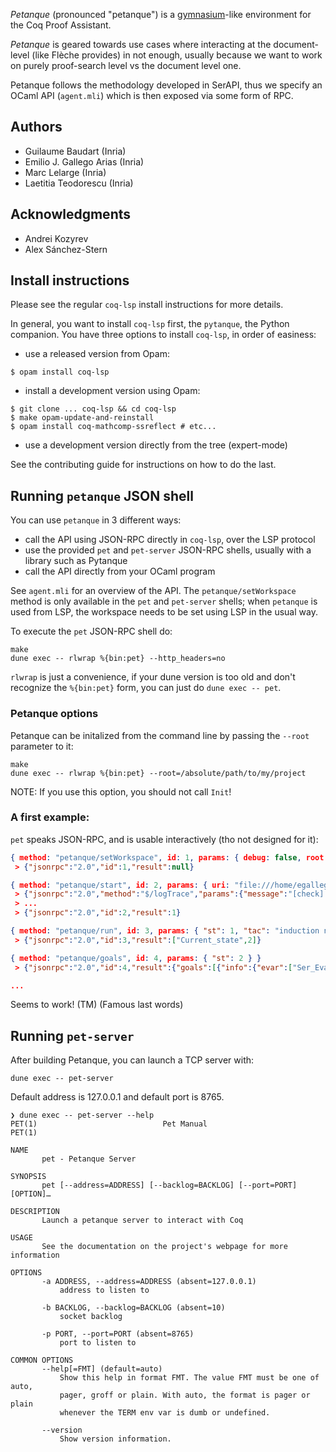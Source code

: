 _Petanque_ (pronounced "petanque") is a
[gymnasium](https://gymnasium.farama.org/)-like environment for the
Coq Proof Assistant.

_Petanque_ is geared towards use cases where interacting at the
document-level (like Flèche provides) in not enough, usually because
we want to work on purely proof-search level vs the document level
one.

Petanque follows the methodology developed in SerAPI, thus we specify
an OCaml API (`agent.mli`) which is then exposed via some form of RPC.

## Authors

- Guilaume Baudart (Inria)
- Emilio J. Gallego Arias (Inria)
- Marc Lelarge (Inria)
- Laetitia Teodorescu (Inria)

## Acknowledgments

- Andrei Kozyrev
- Alex Sánchez-Stern

## Install instructions

Please see the regular `coq-lsp` install instructions for more details.

In general, you want to install `coq-lsp` first, the `pytanque`, the
Python companion. You have three options to install `coq-lsp`, in
order of easiness:

- use a released version from Opam:

```
$ opam install coq-lsp
```

- install a development version using Opam:

```
$ git clone ... coq-lsp && cd coq-lsp
$ make opam-update-and-reinstall
$ opam install coq-mathcomp-ssreflect # etc...
```

- use a development version directly from the tree (expert-mode)

See the contributing guide for instructions on how to do the last.

## Running `petanque` JSON shell

You can use `petanque` in 3 different ways:

- call the API using JSON-RPC directly in `coq-lsp`, over the LSP
  protocol
- use the provided `pet` and `pet-server` JSON-RPC shells, usually
  with a library such as Pytanque
- call the API directly from your OCaml program

See `agent.mli` for an overview of the API. The
`petanque/setWorkspace` method is only available in the `pet` and
`pet-server` shells; when `petanque` is used from LSP, the workspace
needs to be set using LSP in the usual way.

To execute the `pet` JSON-RPC shell do:
```
make
dune exec -- rlwrap %{bin:pet} --http_headers=no
```

`rlwrap` is just a convenience, if your dune version is too old and
don't recognize the `%{bin:pet}` form, you can just do `dune exec -- pet`.

### Petanque options

Petanque can be initalized from the command line by passing the `--root` parameter to it:
```
make
dune exec -- rlwrap %{bin:pet} --root=/absolute/path/to/my/project
```

NOTE: If you use this option, you should not call `Init`!

### A first example:

`pet` speaks JSON-RPC, and is usable interactively (tho not designed for it):
```json
{ method: "petanque/setWorkspace", id: 1, params: { debug: false, root: "file:///home/egallego/research/coq-lsp/examples" } }
 > {"jsonrpc":"2.0","id":1,"result":null}

{ method: "petanque/start", id: 2, params: { uri: "file:///home/egallego/research/coq-lsp/examples/ex0.v", thm: "addnC" } }
 > {"jsonrpc":"2.0","method":"$/logTrace","params":{"message":"[check] resuming [v: 0], from: 0 l: 0"}}
 > ...
 > {"jsonrpc":"2.0","id":2,"result":1}

{ method: "petanque/run", id: 3, params: { "st": 1, "tac": "induction n."} }
 > {"jsonrpc":"2.0","id":3,"result":["Current_state",2]}

{ method: "petanque/goals", id: 4, params: { "st": 2 } }
 > {"jsonrpc":"2.0","id":4,"result":{"goals":[{"info":{"evar":["Ser_Evar",51],"name":null},"hyps":[{"names":["m"],"def":null,"ty":"nat"}],"ty":"0 + m = m + 0"},{"info":{"evar":["Ser_Evar",55],"name":null},"hyps":[{"names":["n","m"],"def":null,"ty":"nat"},{"names":["IHn"],"def":null,"ty":"n + m = m + n"}],"ty":"S n + m = m + S n"}],"stack":[],"bullet":null,"shelf":[],"given_up":[]}}

...
```

Seems to work! (TM) (Famous last words)

## Running `pet-server`

After building Petanque, you can launch a TCP server with:
```
dune exec -- pet-server
```

Default address is 127.0.0.1 and default port is 8765.

```
❯ dune exec -- pet-server --help
PET(1)                            Pet Manual                            PET(1)

NAME
       pet - Petanque Server

SYNOPSIS
       pet [--address=ADDRESS] [--backlog=BACKLOG] [--port=PORT] [OPTION]…

DESCRIPTION
       Launch a petanque server to interact with Coq

USAGE
       See the documentation on the project's webpage for more information

OPTIONS
       -a ADDRESS, --address=ADDRESS (absent=127.0.0.1)
           address to listen to

       -b BACKLOG, --backlog=BACKLOG (absent=10)
           socket backlog

       -p PORT, --port=PORT (absent=8765)
           port to listen to

COMMON OPTIONS
       --help[=FMT] (default=auto)
           Show this help in format FMT. The value FMT must be one of auto,
           pager, groff or plain. With auto, the format is pager or plain
           whenever the TERM env var is dumb or undefined.

       --version
           Show version information.
```
